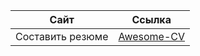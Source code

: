 

| Сайт | Ссылка |
| ------ | ------ |
| Составить резюме | [Awesome-CV](https://github.com/posquit0/Awesome-CV) |



